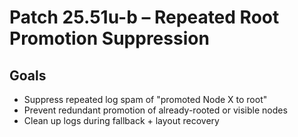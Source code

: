 # Patch 25.51u-b – Repeated Root Promotion Suppression

## Goals
- Suppress repeated log spam of "promoted Node X to root"
- Prevent redundant promotion of already-rooted or visible nodes
- Clean up logs during fallback + layout recovery
